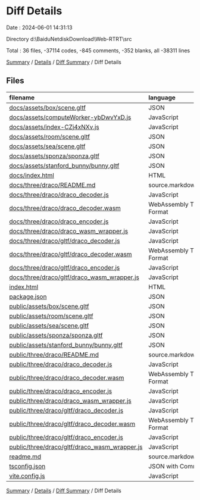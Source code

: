 # Diff Details

Date : 2024-06-01 14:31:13

Directory d:\\BaiduNetdiskDownload\\Web-RTRT\\src

Total : 36 files,  -37114 codes, -845 comments, -352 blanks, all -38311 lines

[Summary](results.md) / [Details](details.md) / [Diff Summary](diff.md) / Diff Details

## Files
| filename | language | code | comment | blank | total |
| :--- | :--- | ---: | ---: | ---: | ---: |
| [docs/assets/box/scene.gltf](/docs/assets/box/scene.gltf) | JSON | -714 | 0 | -1 | -715 |
| [docs/assets/computeWorker-ybDwvYxD.js](/docs/assets/computeWorker-ybDwvYxD.js) | JavaScript | -1 | 0 | -1 | -2 |
| [docs/assets/index-CZj4xNXv.js](/docs/assets/index-CZj4xNXv.js) | JavaScript | -4,725 | -810 | -8 | -5,543 |
| [docs/assets/room/scene.gltf](/docs/assets/room/scene.gltf) | JSON | -812 | 0 | 0 | -812 |
| [docs/assets/sea/scene.gltf](/docs/assets/sea/scene.gltf) | JSON | -326 | 0 | 0 | -326 |
| [docs/assets/sponza/sponza.gltf](/docs/assets/sponza/sponza.gltf) | JSON | -2,835 | 0 | 0 | -2,835 |
| [docs/assets/stanford_bunny/bunny.gltf](/docs/assets/stanford_bunny/bunny.gltf) | JSON | -129 | 0 | -1 | -130 |
| [docs/index.html](/docs/index.html) | HTML | -64 | -1 | -3 | -68 |
| [docs/three/draco/README.md](/docs/three/draco/README.md) | source.markdown.math | -20 | 0 | -13 | -33 |
| [docs/three/draco/draco_decoder.js](/docs/three/draco/draco_decoder.js) | JavaScript | -24 | -4 | -7 | -35 |
| [docs/three/draco/draco_decoder.wasm](/docs/three/draco/draco_decoder.wasm) | WebAssembly Text Format | -6,629 | 0 | -65 | -6,694 |
| [docs/three/draco/draco_encoder.js](/docs/three/draco/draco_encoder.js) | JavaScript | -20 | -3 | -11 | -34 |
| [docs/three/draco/draco_wasm_wrapper.js](/docs/three/draco/draco_wasm_wrapper.js) | JavaScript | -117 | 0 | -1 | -118 |
| [docs/three/draco/gltf/draco_decoder.js](/docs/three/draco/gltf/draco_decoder.js) | JavaScript | -23 | -4 | -7 | -34 |
| [docs/three/draco/gltf/draco_decoder.wasm](/docs/three/draco/gltf/draco_decoder.wasm) | WebAssembly Text Format | -4,310 | 0 | -47 | -4,357 |
| [docs/three/draco/gltf/draco_encoder.js](/docs/three/draco/gltf/draco_encoder.js) | JavaScript | -20 | -3 | -11 | -34 |
| [docs/three/draco/gltf/draco_wasm_wrapper.js](/docs/three/draco/gltf/draco_wasm_wrapper.js) | JavaScript | -116 | 0 | -1 | -117 |
| [index.html](/index.html) | HTML | -64 | -1 | -3 | -68 |
| [package.json](/package.json) | JSON | -28 | 0 | -1 | -29 |
| [public/assets/box/scene.gltf](/public/assets/box/scene.gltf) | JSON | -714 | 0 | -1 | -715 |
| [public/assets/room/scene.gltf](/public/assets/room/scene.gltf) | JSON | -812 | 0 | 0 | -812 |
| [public/assets/sea/scene.gltf](/public/assets/sea/scene.gltf) | JSON | -326 | 0 | 0 | -326 |
| [public/assets/sponza/sponza.gltf](/public/assets/sponza/sponza.gltf) | JSON | -2,835 | 0 | 0 | -2,835 |
| [public/assets/stanford_bunny/bunny.gltf](/public/assets/stanford_bunny/bunny.gltf) | JSON | -129 | 0 | -1 | -130 |
| [public/three/draco/README.md](/public/three/draco/README.md) | source.markdown.math | -20 | 0 | -13 | -33 |
| [public/three/draco/draco_decoder.js](/public/three/draco/draco_decoder.js) | JavaScript | -24 | -4 | -7 | -35 |
| [public/three/draco/draco_decoder.wasm](/public/three/draco/draco_decoder.wasm) | WebAssembly Text Format | -6,629 | 0 | -65 | -6,694 |
| [public/three/draco/draco_encoder.js](/public/three/draco/draco_encoder.js) | JavaScript | -20 | -3 | -11 | -34 |
| [public/three/draco/draco_wasm_wrapper.js](/public/three/draco/draco_wasm_wrapper.js) | JavaScript | -117 | 0 | -1 | -118 |
| [public/three/draco/gltf/draco_decoder.js](/public/three/draco/gltf/draco_decoder.js) | JavaScript | -23 | -4 | -7 | -34 |
| [public/three/draco/gltf/draco_decoder.wasm](/public/three/draco/gltf/draco_decoder.wasm) | WebAssembly Text Format | -4,310 | 0 | -47 | -4,357 |
| [public/three/draco/gltf/draco_encoder.js](/public/three/draco/gltf/draco_encoder.js) | JavaScript | -20 | -3 | -11 | -34 |
| [public/three/draco/gltf/draco_wasm_wrapper.js](/public/three/draco/gltf/draco_wasm_wrapper.js) | JavaScript | -116 | 0 | -1 | -117 |
| [readme.md](/readme.md) | source.markdown.math | -6 | 0 | -4 | -10 |
| [tsconfig.json](/tsconfig.json) | JSON with Comments | -24 | -5 | -1 | -30 |
| [vite.config.js](/vite.config.js) | JavaScript | -12 | 0 | -1 | -13 |

[Summary](results.md) / [Details](details.md) / [Diff Summary](diff.md) / Diff Details